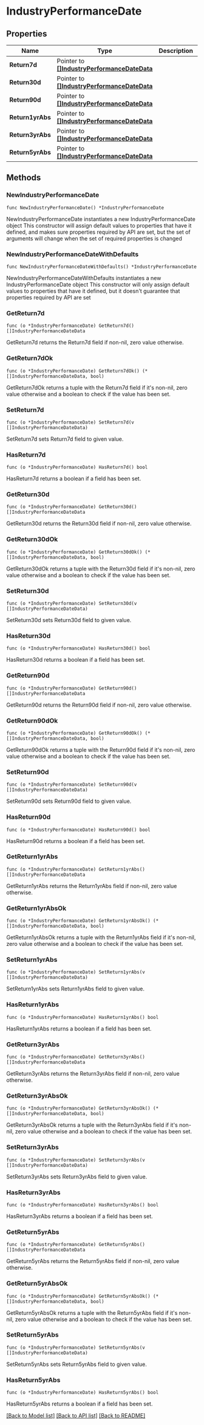 # IndustryPerformanceDate

## Properties

Name | Type | Description | Notes
------------ | ------------- | ------------- | -------------
**Return7d** | Pointer to [**[]IndustryPerformanceDateData**](IndustryPerformanceDateData.md) |  | [optional] 
**Return30d** | Pointer to [**[]IndustryPerformanceDateData**](IndustryPerformanceDateData.md) |  | [optional] 
**Return90d** | Pointer to [**[]IndustryPerformanceDateData**](IndustryPerformanceDateData.md) |  | [optional] 
**Return1yrAbs** | Pointer to [**[]IndustryPerformanceDateData**](IndustryPerformanceDateData.md) |  | [optional] 
**Return3yrAbs** | Pointer to [**[]IndustryPerformanceDateData**](IndustryPerformanceDateData.md) |  | [optional] 
**Return5yrAbs** | Pointer to [**[]IndustryPerformanceDateData**](IndustryPerformanceDateData.md) |  | [optional] 

## Methods

### NewIndustryPerformanceDate

`func NewIndustryPerformanceDate() *IndustryPerformanceDate`

NewIndustryPerformanceDate instantiates a new IndustryPerformanceDate object
This constructor will assign default values to properties that have it defined,
and makes sure properties required by API are set, but the set of arguments
will change when the set of required properties is changed

### NewIndustryPerformanceDateWithDefaults

`func NewIndustryPerformanceDateWithDefaults() *IndustryPerformanceDate`

NewIndustryPerformanceDateWithDefaults instantiates a new IndustryPerformanceDate object
This constructor will only assign default values to properties that have it defined,
but it doesn't guarantee that properties required by API are set

### GetReturn7d

`func (o *IndustryPerformanceDate) GetReturn7d() []IndustryPerformanceDateData`

GetReturn7d returns the Return7d field if non-nil, zero value otherwise.

### GetReturn7dOk

`func (o *IndustryPerformanceDate) GetReturn7dOk() (*[]IndustryPerformanceDateData, bool)`

GetReturn7dOk returns a tuple with the Return7d field if it's non-nil, zero value otherwise
and a boolean to check if the value has been set.

### SetReturn7d

`func (o *IndustryPerformanceDate) SetReturn7d(v []IndustryPerformanceDateData)`

SetReturn7d sets Return7d field to given value.

### HasReturn7d

`func (o *IndustryPerformanceDate) HasReturn7d() bool`

HasReturn7d returns a boolean if a field has been set.

### GetReturn30d

`func (o *IndustryPerformanceDate) GetReturn30d() []IndustryPerformanceDateData`

GetReturn30d returns the Return30d field if non-nil, zero value otherwise.

### GetReturn30dOk

`func (o *IndustryPerformanceDate) GetReturn30dOk() (*[]IndustryPerformanceDateData, bool)`

GetReturn30dOk returns a tuple with the Return30d field if it's non-nil, zero value otherwise
and a boolean to check if the value has been set.

### SetReturn30d

`func (o *IndustryPerformanceDate) SetReturn30d(v []IndustryPerformanceDateData)`

SetReturn30d sets Return30d field to given value.

### HasReturn30d

`func (o *IndustryPerformanceDate) HasReturn30d() bool`

HasReturn30d returns a boolean if a field has been set.

### GetReturn90d

`func (o *IndustryPerformanceDate) GetReturn90d() []IndustryPerformanceDateData`

GetReturn90d returns the Return90d field if non-nil, zero value otherwise.

### GetReturn90dOk

`func (o *IndustryPerformanceDate) GetReturn90dOk() (*[]IndustryPerformanceDateData, bool)`

GetReturn90dOk returns a tuple with the Return90d field if it's non-nil, zero value otherwise
and a boolean to check if the value has been set.

### SetReturn90d

`func (o *IndustryPerformanceDate) SetReturn90d(v []IndustryPerformanceDateData)`

SetReturn90d sets Return90d field to given value.

### HasReturn90d

`func (o *IndustryPerformanceDate) HasReturn90d() bool`

HasReturn90d returns a boolean if a field has been set.

### GetReturn1yrAbs

`func (o *IndustryPerformanceDate) GetReturn1yrAbs() []IndustryPerformanceDateData`

GetReturn1yrAbs returns the Return1yrAbs field if non-nil, zero value otherwise.

### GetReturn1yrAbsOk

`func (o *IndustryPerformanceDate) GetReturn1yrAbsOk() (*[]IndustryPerformanceDateData, bool)`

GetReturn1yrAbsOk returns a tuple with the Return1yrAbs field if it's non-nil, zero value otherwise
and a boolean to check if the value has been set.

### SetReturn1yrAbs

`func (o *IndustryPerformanceDate) SetReturn1yrAbs(v []IndustryPerformanceDateData)`

SetReturn1yrAbs sets Return1yrAbs field to given value.

### HasReturn1yrAbs

`func (o *IndustryPerformanceDate) HasReturn1yrAbs() bool`

HasReturn1yrAbs returns a boolean if a field has been set.

### GetReturn3yrAbs

`func (o *IndustryPerformanceDate) GetReturn3yrAbs() []IndustryPerformanceDateData`

GetReturn3yrAbs returns the Return3yrAbs field if non-nil, zero value otherwise.

### GetReturn3yrAbsOk

`func (o *IndustryPerformanceDate) GetReturn3yrAbsOk() (*[]IndustryPerformanceDateData, bool)`

GetReturn3yrAbsOk returns a tuple with the Return3yrAbs field if it's non-nil, zero value otherwise
and a boolean to check if the value has been set.

### SetReturn3yrAbs

`func (o *IndustryPerformanceDate) SetReturn3yrAbs(v []IndustryPerformanceDateData)`

SetReturn3yrAbs sets Return3yrAbs field to given value.

### HasReturn3yrAbs

`func (o *IndustryPerformanceDate) HasReturn3yrAbs() bool`

HasReturn3yrAbs returns a boolean if a field has been set.

### GetReturn5yrAbs

`func (o *IndustryPerformanceDate) GetReturn5yrAbs() []IndustryPerformanceDateData`

GetReturn5yrAbs returns the Return5yrAbs field if non-nil, zero value otherwise.

### GetReturn5yrAbsOk

`func (o *IndustryPerformanceDate) GetReturn5yrAbsOk() (*[]IndustryPerformanceDateData, bool)`

GetReturn5yrAbsOk returns a tuple with the Return5yrAbs field if it's non-nil, zero value otherwise
and a boolean to check if the value has been set.

### SetReturn5yrAbs

`func (o *IndustryPerformanceDate) SetReturn5yrAbs(v []IndustryPerformanceDateData)`

SetReturn5yrAbs sets Return5yrAbs field to given value.

### HasReturn5yrAbs

`func (o *IndustryPerformanceDate) HasReturn5yrAbs() bool`

HasReturn5yrAbs returns a boolean if a field has been set.


[[Back to Model list]](../README.md#documentation-for-models) [[Back to API list]](../README.md#documentation-for-api-endpoints) [[Back to README]](../README.md)


